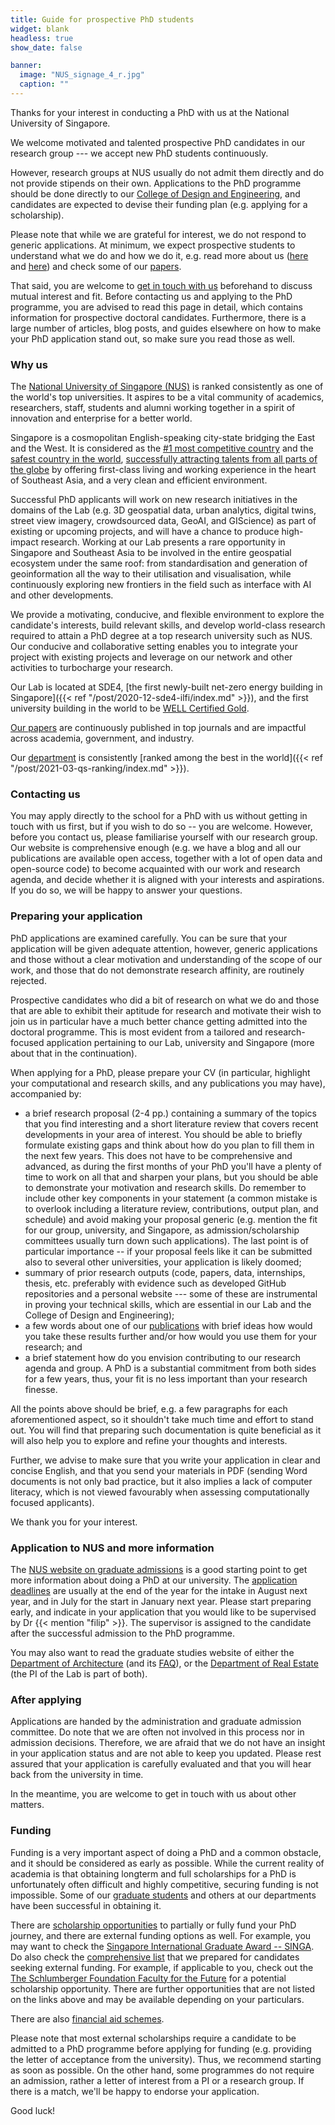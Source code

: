 ```yaml
---
title: Guide for prospective PhD students
widget: blank
headless: true
show_date: false

banner:
  image: "NUS_signage_4_r.jpg"
  caption: ""
---
```


Thanks for your interest in conducting a PhD with us at the National University of Singapore.

We welcome motivated and talented prospective PhD candidates in our research group --- we accept new PhD students continuously.

However, research groups at NUS usually do not admit them directly and do not provide stipends on their own.
Applications to the PhD programme should be done directly to our [College of Design and Engineering](http://www.cde.nus.edu.sg), and candidates are expected to devise their funding plan (e.g. applying for a scholarship).

Please note that while we are grateful for interest, we do not respond to generic applications. 
At minimum, we expect prospective students to understand what we do and how we do it, e.g. read more about us ([here](../../about) and [here](../why-us)) and check some of our [papers](/publication).

That said, you are welcome to [get in touch with us](/#contact) beforehand to discuss mutual interest and fit.
Before contacting us and applying to the PhD programme, you are advised to read this page in detail, which contains information for prospective doctoral candidates.
Furthermore, there is a large number of articles, blog posts, and guides elsewhere on how to make your PhD application stand out, so make sure you read those as well.

### Why us

The [National University of Singapore (NUS)](http://www.nus.edu.sg) is ranked consistently as one of the world's top universities.
It aspires to be a vital community of academics, researchers, staff, students and alumni working together in a spirit of innovation and enterprise for a better world.

Singapore is a cosmopolitan English-speaking city-state bridging the East and the West.
It is considered as the [#1 most competitive country](https://www.straitstimes.com/business/economy/singapore-economy-ranked-worlds-most-competitive) and the [safest country in the world](https://www.asiaone.com/singapore/singapore-ranked-safest-country-world-above-japan-survey), [successfully attracting talents from all parts of the globe](https://www.straitstimes.com/singapore/singapore-retains-top-spot-in-asia-pacific-index-for-talent-competitiveness) by offering first-class living and working experience in the heart of Southeast Asia, and a very clean and efficient environment.

Successful PhD applicants will work on new research initiatives in the domains of the Lab (e.g. 3D geospatial data, urban analytics, digital twins, street view imagery, crowdsourced data, GeoAI, and GIScience) as part of existing or upcoming projects, and will have a chance to produce high-impact research.
Working at our Lab presents a rare opportunity in Singapore and Southeast Asia to be involved in the entire geospatial ecosystem under the same roof: from standardisation and generation of geoinformation all the way to their utilisation and visualisation, while continuously exploring new frontiers in the field such as interface with AI and other developments.

We provide a motivating, conducive, and flexible environment to explore the candidate's interests, build relevant skills, and develop world-class research required to attain a PhD degree at a top research university such as NUS.
Our conducive and collaborative setting enables you to integrate your project with existing projects and leverage on our network and other activities to turbocharge your research.

Our Lab is located at SDE4, [the first newly-built net-zero energy building in Singapore]({{< ref "/post/2020-12-sde4-ilfi/index.md" >}}), and the first university building in the world to be [WELL Certified Gold](https://www.wellcertified.com/).

[Our papers](/publication/) are continuously published in top journals and are impactful across academia, government, and industry.

Our [department](https://www.sde.nus.edu.sg/arch/) is consistently [ranked among the best in the world]({{< ref "/post/2021-03-qs-ranking/index.md" >}}).

### Contacting us

You may apply directly to the school for a PhD with us without getting in touch with us first, but if you wish to do so -- you are welcome.
However, before you contact us, please familiarise yourself with our research group.
Our website is comprehensive enough (e.g. we have a blog and all our publications are available open access, together with a lot of open data and open-source code) to become acquainted with our work and research agenda, and decide whether it is aligned with your interests and aspirations.
If you do so, we will be happy to answer your questions.


### Preparing your application

PhD applications are examined carefully.
You can be sure that your application will be given adequate attention, however, generic applications and those without a clear motivation and understanding of the scope of our work, and those that do not demonstrate research affinity, are routinely rejected.

Prospective candidates who did a bit of research on what we do and those that are able to exhibit their aptitude for research and motivate their wish to join us in particular have a much better chance getting admitted into the doctoral programme.
This is most evident from a tailored and research-focused application pertaining to our Lab, university and Singapore (more about that in the continuation).

When applying for a PhD, please prepare your CV (in particular, highlight your computational and research skills, and any publications you may have), accompanied by:
* a brief research proposal (2-4 pp.) containing a summary of the topics that you find interesting and a short literature review that covers recent developments in your area of interest. You should be able to briefly formulate existing gaps and think about how do you plan to fill them in the next few years. This does not have to be comprehensive and advanced, as during the first months of your PhD you'll have a plenty of time to work on all that and sharpen your plans, but you should be able to demonstrate your motivation and research skills. Do remember to include other key components in your statement (a common mistake is to overlook including a literature review, contributions, output plan, and schedule) and avoid making your proposal generic (e.g. mention the fit for our group, university, and Singapore, as admission/scholarship committees usually turn down such applications). The last point is of particular importance -- if your proposal feels like it can be submitted also to several other universities, your application is likely doomed;
* summary of prior research outputs (code, papers, data, internships, thesis, etc. preferably with evidence such as developed GitHub repositories and a personal website --- some of these are instrumental in proving your technical skills, which are essential in our Lab and the College of Design and Engineering);
* a few words about one of our [publications](/publication) with brief ideas how would you take these results further and/or how would you use them for your research; and
* a brief statement how do you envision contributing to our research agenda and group. A PhD is a substantial commitment from both sides for a few years, thus, your fit is no less important than your research finesse.

All the points above should be brief, e.g. a few paragraphs for each aforementioned aspect, so it shouldn't take much time and effort to stand out.
You will find that preparing such documentation is quite beneficial as it will also help you to explore and refine your thoughts and interests.

Further, we advise to make sure that you write your application in clear and concise English, and that you send your materials in PDF (sending Word documents is not only bad practice, but it also implies a lack of computer literacy, which is not viewed favourably when assessing computationally focused applicants).

We thank you for your interest.

### Application to NUS and more information

The [NUS website on graduate admissions](https://nusgs.nus.edu.sg) is a good starting point to get more information about doing a PhD at our university.
The [application deadlines](https://cde.nus.edu.sg/graduate/graduate-programmes-by-research/application-period-2/) are usually at the end of the year for the intake in August next year, and in July for the start in January next year.
Please start preparing early, and indicate in your application that you would like to be supervised by Dr {{< mention "filip" >}}.
The supervisor is assigned to the candidate after the successful admission to the PhD programme.

You may also want to read the graduate studies website of either the [Department of Architecture](https://cde.nus.edu.sg/arch/programmes/higher-degrees-by-research/) (and its [FAQ](https://cde.nus.edu.sg/arch/programmes/higher-degrees-by-research/frequently-asked-questions/)), or the [Department of Real Estate](https://bschool.nus.edu.sg/real-estate/phd/curriculum/) (the PI of the Lab is part of both).

### After applying

Applications are handed by the administration and graduate admission committee.
Do note that we are often not involved in this process nor in admission decisions.
Therefore, we are afraid that we do not have an insight in your application status and are not able to keep you updated.
Please rest assured that your application is carefully evaluated and that you will hear back from the university in time.

In the meantime, you are welcome to get in touch with us about other matters.

### Funding

Funding is a very important aspect of doing a PhD and a common obstacle, and it should be considered as early as possible.
While the current reality of academia is that obtaining longterm and full scholarships for a PhD is unfortunately often difficult and highly competitive, securing funding is not impossible.
Some of our [graduate students](/people/) and others at our departments have been successful in obtaining it.

There are [scholarship opportunities](https://nusgs.nus.edu.sg/scholarships/) to partially or fully fund your PhD journey, and there are external funding options as well.
For example, you may want to check the [Singapore International Graduate Award -- SINGA](https://www.a-star.edu.sg/Scholarships/for-graduate-studies/singapore-international-graduate-award-singa).
Do also check the [comprehensive list](../fellowships) that we prepared for candidates seeking external funding.
For example, if applicable to you, check out the [The Schlumberger Foundation Faculty for the Future](https://www.facultyforthefuture.net) for a potential scholarship opportunity.
There are further opportunities that are not listed on the links above and may be available depending on your particulars.

There are also [financial aid schemes](https://nusgs.nus.edu.sg/financial-aid/).

Please note that most external scholarships require a candidate to be admitted to a PhD programme before applying for funding (e.g. providing the letter of acceptance from the university).
Thus, we recommend starting as soon as possible.
On the other hand, some programmes do not require an admission, rather a letter of interest from a PI or a research group.
If there is a match, we'll be happy to endorse your application.

Good luck!

